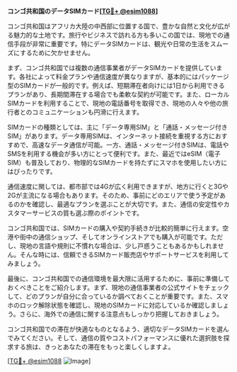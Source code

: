 **コンゴ共和国のデータSIMカード[[TG💪+ @esim1088](https://t.me/s/esim1088)]**

コンゴ共和国はアフリカ大陸の中西部に位置する国で、豊かな自然と文化が広がる魅力的な土地です。旅行やビジネスで訪れる方も多いこの国では、現地での通信手段が非常に重要です。特にデータSIMカードは、観光や日常の生活をスムーズにするために欠かせません。

まず、コンゴ共和国では複数の通信事業者がデータSIMカードを提供しています。各社によって料金プランや通信速度が異なりますが、基本的にはパッケージ型のSIMカードが一般的です。例えば、短期滞在者向けには1日から利用できるプランがあり、長期間滞在する場合でも柔軟な契約が可能です。また、ローカルSIMカードを利用することで、現地の電話番号を取得でき、現地の人々や他の旅行者とのコミュニケーションも円滑に行えます。

SIMカードの種類としては、主に「データ専用SIM」と「通話・メッセージ付きSIM」があります。データ専用SIMは、インターネット接続を重視する方におすすめで、高速なデータ通信が可能。一方、通話・メッセージ付きSIMは、電話やSMSを利用する機会が多い方にとって便利です。また、最近ではeSIM（電子SIM）も普及しており、物理的なSIMカードを持たずにスマホを使用したい方にはぴったりです。

通信速度に関しては、都市部では4Gが広く利用できますが、地方に行くと3Gや2Gが主流になる場合もあります。そのため、事前にどのエリアで使う予定があるのかを確認し、最適なプランを選ぶことが大切です。また、通信の安定性やカスタマーサービスの質も選ぶ際のポイントです。

コンゴ共和国では、SIMカードの購入や契約手続きが比較的簡単に行えます。空港や街中の通信ショップ、そしてオンラインストアでも購入が可能です。ただし、現地の言語や規則に不慣れな場合は、少し戸惑うこともあるかもしれません。そんな時には、信頼できるSIMカード販売店やサポートサービスを利用してみましょう。

最後に、コンゴ共和国での通信環境を最大限に活用するために、事前に準備しておくべきことをご紹介します。まず、現地の通信事業者の公式サイトをチェックして、どのプランが自分に合っているか調べておくことが重要です。また、スマホのロック解除状態を確認し、現地のSIMカードに対応しているか確認しましょう。さらに、海外での通信に関する注意点もしっかり把握しておきましょう。

コンゴ共和国での滞在が快適なものとなるよう、適切なデータSIMカードを選んでみてください。そして、通信の質やコストパフォーマンスに優れた選択肢を探求する旅は、きっとあなたの滞在をもっと楽しくしますよ。

[[TG💪+ @esim1088](https://t.me/s/esim1088) ![Image](https://i.postimg.cc/Y0z9fWf4/image.png)]
